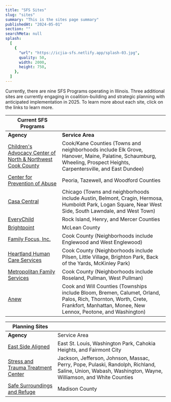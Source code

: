 ```yaml
---
title: "SFS Sites"
slug: "sites"
summary: "This is the sites page summary"
publishedAt: "2024-05-01"
section: ""
searchMeta: null
splash:
  [
    {
      "url": "https://icjia-sfs.netlify.app/splash-03.jpg",
      quality: 50,
      width: 2000,
      height: 750,
    },
  ]
---
```


Currently, there are nine SFS Programs operating in Illinois. Three additional sites are currently engaging in coalition-building and strategic planning with anticipated implementation in 2025. To learn more about each site, click on the links to learn more.

| Current SFS Programs                                                                                        |                                                                                                                                                                                  |
| ----------------------------------------------------------------------------------------------------------- | -------------------------------------------------------------------------------------------------------------------------------------------------------------------------------- |
| **Agency**                                                                                                  | **Service Area**                                                                                                                                                                 |
| [Children's Advocacy Center of North & Northwest Cook County](https://www.cachelps.org/safe-from-the-start) | Cook/Kane Counties (Towns and neighborhoods include Elk Grove, Hanover, Maine, Palatine, Schaumburg, Wheeling, Prospect Heights, Carpentersville, and East Dundee)               |
| [Center for Prevention of Abuse](https://www.centerforpreventionofabuse.org/)                               | Peoria, Tazewell, and Woodford Counties                                                                                                                                          |
| [Casa Central](https://www.casacentral.org/our-programs/violence-prevention-and-intervention/)              | Chicago (Towns and neighborhoods include Austin, Belmont, Cragin, Hermosa, Humboldt Park, Logan Square, Near West Side, South Lawndale, and West Town)                           |
| [EveryChild](https://www.foreverychild.org/safe-from-the-start)                                             | Rock Island, Henry, and Mercer Counties                                                                                                                                          |
| [Brightpoint](https://www.brightpoint.org/)                                                                 | McLean County                                                                                                                                                                    |
| [Family Focus, Inc.](https://www.family-focus.org/)                                                         | Cook County (Neighborhoods include Englewood and West Englewood)                                                                                                                 |
| [Heartland Human Care Services](https://www.heartlandalliance.org/heartland-human-care-services/)           | Cook County (Neighborhoods include Pilsen, Little Village, Brighton Park, Back of the Yards, McKinley Park)                                                                      |
| [Metropolitan Family Services](https://www.metrofamily.org/)                                                | Cook County (Neighborhoods include Roseland, Pullman, West Pullman)                                                                                                              |
| [Anew](https://anewdv.org/)                                                                                 | Cook and Will Counties (Townships include Bloom, Bremen, Calumet, Orland, Palos, Rich, Thornton, Worth, Crete, Frankfort, Manhattan, Monee, New Lennox, Peotone, and Washington) |

| **Planning Sites**                                                 |                                                                                                                                                         |
| ------------------------------------------------------------------ | ------------------------------------------------------------------------------------------------------------------------------------------------------- |
| **Agency**                                                         | Service Area                                                                                                                                            |
| [East Side Aligned](https://www.eastsidealigned.org/)              | East St. Louis, Washington Park, Cahokia Heights, and Fairmont City                                                                                     |
| [Stress and Trauma Treatment Center](https://stressandtrauma.org/) | Jackson, Jefferson, Johnson, Massac, Perry, Pope, Pulaski, Randolph, Richland, Saline, Union, Wabash, Washington, Wayne, Williamson, and White Counties |
| [Safe Surroundings and Refuge](https://refuge4kids.org/)           | Madison County                                                                                                                                          |
